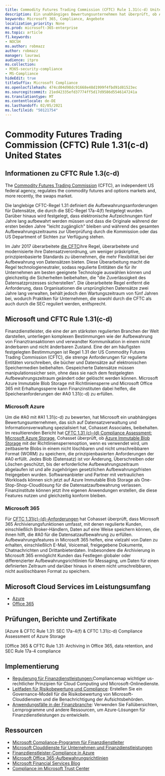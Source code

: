 ```yaml
---
title: Commodity Futures Trading Commission (CFTC) Rule 1.31(c-d) United States
description: Ein unabhängiges Bewertungsunternehmen hat überprüft, ob Azure und Office 365 Finanzunternehmen dabei helfen können, die Anforderungen der CFTC-Regel 1.31 für die Aufbewahrung von Datensätzen und unveränderliche Speicheranforderungen zu erfüllen.
keywords: Microsoft 365, Compliance, Angebote
localization_priority: None
ms.prod: microsoft-365-enterprise
ms.topic: article
f1.keywords:
- NOCSH
ms.author: robmazz
author: robmazz
manager: laurawi
audience: itpro
ms.collection:
- M365-security-compliance
- MS-Compliance
hideEdit: true
titleSuffix: Microsoft Compliance
ms.openlocfilehash: 474cd04d98dc91668e48d1999f4fbd91d81523ec
ms.sourcegitcommit: 21ed42335efd37774ff5d17d9586d5546147241a
ms.translationtype: MT
ms.contentlocale: de-DE
ms.lasthandoff: 02/05/2021
ms.locfileid: "50121754"
---
```

# <a name="commodity-futures-trading-commission-cftc-rule-131c-d-united-states"></a>Commodity Futures Trading Commission (CFTC) Rule 1.31(c-d) United States

## <a name="about-cftc-rule-13c-d"></a>Informationen zu CFTC Rule 1.3(c-d)

The [Commodity Futures Trading Commission](https://www.cftc.gov/) (CFTC), an independent US federal agency, regulates the commodity futures and options markets and, more recently, the swaps market.  
  
Die langlebige CFTC-Regel 1.31 definiert die Aufbewahrungsanforderungen für Datensätze, die durch die SEC-Regel 17a-4(f) festgelegt wurden. Darüber hinaus wird festgelegt, dass elektronische Aufzeichnungen fünf Jahre lang aufbewahrt werden müssen und dass die Originale während der ersten beiden Jahre "leicht zugänglich" bleiben und während des gesamten Aufbewahrungszeitraums zur Überprüfung durch die Kommission oder das US Department of Sichten zur Verfügung stehen.  
  
Im Jahr 2017 überarbeitete [die CFTC](https://www.cftc.gov/sites/default/files/idc/groups/public/@lrfederalregister/documents/file/2017-11014a.pdf)ihre Regel, überarbeitete und modernisierte ihre Datensatzverordnung, um weniger präskriptive, prinzipienbasierte Standards zu übernehmen, die mehr Flexibilität bei der Aufbewahrung von Datensätzen bieten. Diese Überarbeitung macht die Regel technologieneutraler, sodass regulierte Entitäten die für ihr Unternehmen am besten geeignete Technologie auswählen können und gleichzeitig die Sicherheiten beibehalten, die "die Zuverlässigkeit des Datensatzprozesses sicherstellen". Die überarbeitete Regel entfernt die Anforderung, dass Organisationen die ursprünglichen Datensätze zwei Jahre lang verwalten, behält jedoch den Wartungszeitraum von fünf Jahren bei, wodurch Praktiken für Unternehmen, die sowohl durch die CFTC als auch durch die SEC reguliert werden, entfsprecht.

## <a name="microsoft-and-cftc-rule-131c-d"></a>Microsoft und CFTC Rule 1.31(c-d)

Finanzdienstleister, die eine der am stärksten regulierten Branchen der Welt darstellen, unterliegen komplexen Bestimmungen wie der Aufbewahrung von Finanztransaktionen und verwandter Kommunikation in einem nicht änderbaren und nicht änderbaren Zustand. Eine der am häufigsten festgelegten Bestimmungen ist Regel 1.31 der US Commodity Futures Trading Commission (CFTC), die strenge Anforderungen für regulierte Entitäten vorschreiben, die bücher und Datensätze auf elektronischen Speichermedien beibehalten. Gespeicherte Datensätze müssen manipulationssicher sein, ohne dass sie nach dem festgelegten Aufbewahrungszeitraum geändert oder gelöscht werden können. Microsoft Azure Immutable Blob Storage mit Richtliniensperre und Microsoft Office 365 mit Erhaltungssperre kann Finanzinstituten dabei helfen, die Speicheranforderungen der #A0 1.31(c-d) zu erfüllen.

### <a name="microsoft-azure"></a>Microsoft Azure

Um die #A0 mit #A1 1.31(c-d) zu bewerten, hat Microsoft ein unabhängiges Bewertungsunternehmen, das sich auf Datensatzverwaltung und Informationsverwaltung spezialisiert hat, Cohasset Associates, beibehalten. Im resultierenden Bericht hat [CFTC 1.31 (c)–(d) Compliance Assessment: Microsoft Azure Storage](https://servicetrust.microsoft.com/ViewPage/MSComplianceGuide?command=Download&downloadType=Document&downloadId=19b08fd4-d276-43e8-9461-715981d0ea20&docTab=4ce99610-c9c0-11e7-8c2c-f908a777fa4d_GRC_Assessment_Reports), Cohasset überprüft, ob [Azure Immutable Blob Storage](/azure/storage/blobs/storage-blob-immutable-storage) mit der Richtliniensperrenoption, wenn es verwendet wird, um zeitbasierte Blobs in einem nicht löschbaren und nicht umschreibbaren Format (WORM) zu speichern, die prinzipienbasierten Anforderungen der #A0 erfüllt. Jedes Blob (Datensatz) ist vor Änderung, Überschreiben oder Löschen geschützt, bis der erforderliche Aufbewahrungszeitraum abgelaufen ist und alle zugehörigen gesetzlichen Aufbewahrungsfristen freigegeben wurden. Softwareanbieter und Partner mit vertraulichen Workloads können sich jetzt auf Azure Immutable Blob Storage als One-Stop-Shop-Cloudlösung für die Datensatzaufbewahrung verlassen. Finanzinstitute können jetzt ihre eigenen Anwendungen erstellen, die diese Features nutzen und gleichzeitig konform bleiben.

### <a name="microsoft-365"></a>Microsoft 365

Für [CFTC 1.31(c)-(d)-Anforderungen](/microsoft-365/compliance/retention-regulatory-requirements#sec-17a-4f-finra-4511c-and-cftc-131c-d) hat Cohasset überprüft, dass Microsoft 365 Archivierungsfunktionen umfasst, mit denen regulierte Kunden, einschließlich Broker-Händlern, Daten auf eine Weise speichern können, die ihnen hilft, die #A0 für die Datensatzaufbewahrung zu erfüllen. Aufbewahrungsfeatures in Microsoft 365 helfen, eine vielzahl von Daten zu erhalten, einschließlich E-Mail, Voicemail, freigegebene Dokumente, Chatnachrichten und Drittanbieterdaten. Insbesondere die Archivierung in Microsoft 365 ermöglicht Kunden das Festlegen globaler oder differenzierter Aufbewahrungsrichtlinien für Messaging, um Daten für einen definierten Zeitraum und darüber hinaus in einem nicht umschreibbaren, nicht auslöschbaren Format zu speichern.

## <a name="microsoft-in-scope-cloud-services"></a>Microsoft Cloud Services im Leistungsumfang

- [Azure](https://aka.ms/AzureCompliance)
- [Office 365](https://aka.ms/o365-compliance-framework)

## <a name="audits-reports-and-certificates"></a>Prüfungen, Berichte und Zertifikate

[Azure & CFTC Rule 1.31: SEC 17a-4(f) & CFTC 1.31(c-d) Compliance Assessment of Azure Storage

[Office 365 & CFTC Rule 1.31: Archiving in Office 365, data retention, and SEC Rule 17a-4 compliance

## <a name="how-to-implement"></a>Implementierung

- [Regulierung für Finanzdienstleistungen:](https://servicetrust.microsoft.com/ViewPage/TrustDocuments?command=Download&downloadType=Document&downloadId=5b483567-00b0-4d86-96ae-ee887dadb61c&docTab=6d000410-c9e9-11e7-9a91-892aae8839ad_Compliance_Guides)Compliancemap wichtiger us-rechtlicher Prinzipien für Cloud Computing und Microsoft-Onlinedienste.
- [Leitfaden für Risikobewertung und Compliance](https://aka.ms/RiskGovernanceGuide): Erstellen Sie ein Governance-Modell für die Risikobewertung von Microsoft-Clouddiensten und die Benachrichtigung der Aufsichtsbehörden.
- [Anwendungsfälle in der Finanzbranche](/azure/industry/financial/): Verwenden Sie Fallübersichten, Lernprogramme und andere Ressourcen, um Azure-Lösungen für Finanzdienstleistungen zu entwickeln.

## <a name="resources"></a>Ressourcen

- [Microsoft Compliance-Programm für Finanzdienstleiter](https://aka.ms/FSCP-Print)
- [Microsoft Clouddienste für Unternehmen und Finanzdienstleistungen](https://www.microsoft.com/trustcenter/cloudservices/financialservices)
- [Finanzdienstleister-Compliance in Azure](https://azure.microsoft.com/resources/videos/azurecon-2015-financial-services-compliance-in-azure/)
- [Microsoft Office 365-Aufbewahrungsrichtlinien](/office365/securitycompliance/retention-policies)
- [Microsoft Financial Services Blog](https://techcommunity.microsoft.com/t5/Financial-Services-Blog/bg-p/FinancialServicesBlog)
- [Compliance im Microsoft Trust Center](https://www.microsoft.com/trust-center/compliance/compliance-overview)
